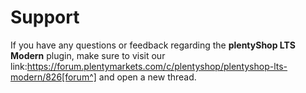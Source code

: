 # Support

If you have any questions or feedback regarding the **plentyShop LTS Modern** plugin, make sure to visit our link:https://forum.plentymarkets.com/c/plentyshop/plentyshop-lts-modern/826[forum^] and open a new thread.